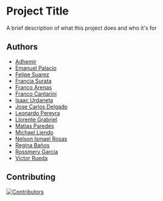 
# Project Title

A brief description of what this project does and who it's for


## Authors

- [Adhemir]()
- [Emanuel Palacio](https://github.com/EmanuelPalacio)
- [Felipe Suarez](https://github.com/Felipe-Suarez)
- [Francia Surata]() 
- [Franco Arenas](https://github.com/francoarenas)
- [Franco Cantarini]()
- [Isaac Urdaneta](https://github.com/IducSoft)
- [Jose Carlos Delgado](https://github.com/jcarlosdf)
- [Leonardo Pereyra](https://github.com/leopereyrav)
- [Llorente Grabriel]()
- [Matias Paredes](https://github.com/mjParedes)
- [Michael Liendo]()
- [Nelson Ismael Rosas](https://github.com/ismaelnelson)
- [Regina Baños](https://github.com/elRuidoEse)
- [Rossmery Garcia](https://github.com/rossmery-garcia)
- [Victor Rueda](https://github.com/VictorRuedaM)


## Contributing
[![Contributors](https://contributors-img.web.app/image?repo=No-Country/s9-13-m-express-react)](https://github.com/No-Country/s9-13-m-express-react/graphs/contributors)

